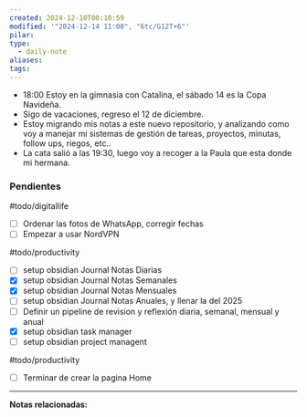 ```yaml
---
created: 2024-12-10T00:10:59
modified: '"2024-12-14 11:00", "6tc/G12T+6"'
pilar: 
type:
  - daily-note
aliases: 
tags: 
---
```


- 18:00 Estoy en la gimnasia con Catalina, el sábado 14 es la Copa Navideña.
- Sigo de vacaciones, regreso el 12 de diciembre.
- Estoy migrando mis notas a este nuevo repositorio, y analizando como voy a manejar mi sistemas de gestión de tareas, proyectos, minutas, follow ups, riegos, etc..
- La cata salió a las 19:30, luego voy a recoger a la Paula que esta donde mi hermana. 

### Pendientes

#todo/digitallife
- [ ] Ordenar las fotos de WhatsApp, corregir fechas
- [ ] Empezar a usar NordVPN

#todo/productivity
- [ ] setup obsidian Journal Notas Diarias
- [x] setup obsidian Journal Notas Semanales
- [x] setup obsidian Journal Notas Mensuales
- [ ] setup obsidian Journal Notas Anuales, y llenar la del 2025
- [ ] Definir un pipeline de revision y reflexión diaria, semanal, mensual y anual
- [x] setup obsidian task manager 
- [ ] setup obsidian project managent 

#todo/productivity 
- [ ] Terminar de crear la pagina Home


---
**Notas relacionadas:**
